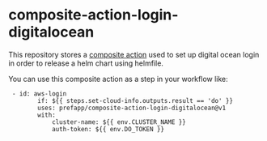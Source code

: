 # composite-action-login-digitalocean

This repository stores a [composite action](https://github.blog/changelog/2021-08-25-github-actions-reduce-duplication-with-action-composition/) used to set up digital ocean login in order to release a helm chart using helmfile.

You can use this composite action as a step in your workflow like:
```
 - id: aws-login
        if: ${{ steps.set-cloud-info.outputs.result == 'do' }}
        uses: prefapp/composite-action-login-digitalocean@v1
        with:
            cluster-name: ${{ env.CLUSTER_NAME }}
            auth-token: ${{ env.DO_TOKEN }}

```